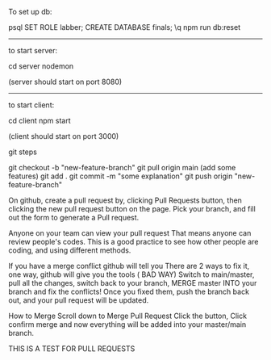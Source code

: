 To set up db: 


psql
SET ROLE labber;
CREATE DATABASE finals; 
\q
npm run db:reset

------------------

to start server:

cd server 
nodemon

(server should start on port 8080)


-------------------

to start client:

cd client 
npm start 

(client should start on port 3000)



git steps 

git checkout -b "new-feature-branch"
git pull origin main 
 (add some features)
git add .
git commit -m "some explanation"
git push origin "new-feature-branch"

On github, create a pull request by, clicking Pull Requests button, then clicking the new pull request button on the page. Pick your branch, and fill out the form to generate a Pull request.

Anyone on your team can view your pull request
That means anyone can review people's codes. This is a good practice to see how other people are coding, and using different methods.

If you have a merge conflict github will tell you
There are 2 ways to fix it, one way, github will give you the tools ( BAD WAY)
Switch to main/master, pull all the changes, switch back to your branch, MERGE master INTO your branch and fix the conflicts!
Once you fixed them, push the branch back out, and your pull request will be updated.

How to Merge
Scroll down to Merge Pull Request Click the button, Click confirm merge and now everything will be added into your master/main branch.




THIS IS A TEST FOR PULL REQUESTS 